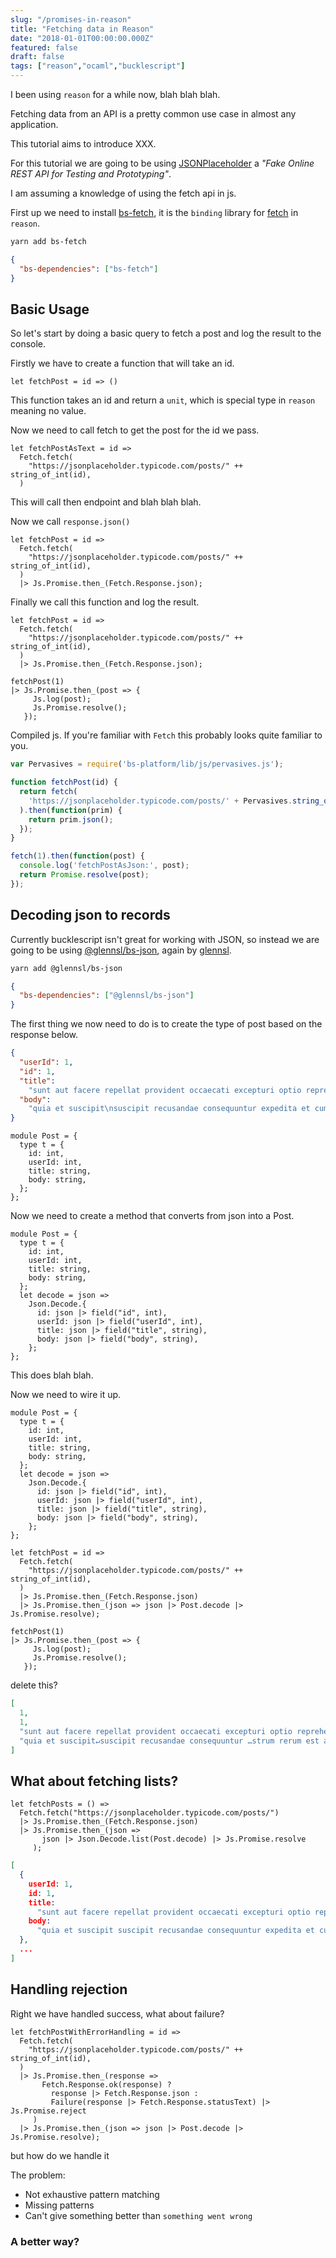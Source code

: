 ```yaml
---
slug: "/promises-in-reason"
title: "Fetching data in Reason"
date: "2018-01-01T00:00:00.000Z"
featured: false
draft: false
tags: ["reason","ocaml","bucklescript"]
---
```


I been using `reason` for a while now, blah blah blah.

Fetching data from an API is a pretty common use case in almost any application.

This tutorial aims to introduce XXX.

For this tutorial we are going to be using [JSONPlaceholder](https://jsonplaceholder.typicode.com/) a _"Fake Online REST API for Testing and Prototyping"_.

I am assuming a knowledge of using the fetch api in js.

First up we need to install [bs-fetch](https://github.com/reasonml-community/bs-fetch), it is the `binding` library for [fetch](https://developer.mozilla.org/en-US/docs/Web/API/Fetch_API) in `reason`.

```bash
yarn add bs-fetch
```

```json
{
  "bs-dependencies": ["bs-fetch"]
}
```

## Basic Usage

So let's start by doing a basic query to fetch a post and log the result to the console.

Firstly we have to create a function that will take an id.

```reason{1}
let fetchPost = id => ()
```

This function takes an id and return a `unit`, which is special type in `reason` meaning no value.

Now we need to call fetch to get the post for the id we pass.

```reason{2-4}
let fetchPostAsText = id =>
  Fetch.fetch(
    "https://jsonplaceholder.typicode.com/posts/" ++ string_of_int(id),
  )
```

This will call then endpoint and blah blah blah.

Now we call `response.json()`

```reason{5}
let fetchPost = id =>
  Fetch.fetch(
    "https://jsonplaceholder.typicode.com/posts/" ++ string_of_int(id),
  )
  |> Js.Promise.then_(Fetch.Response.json);
```

Finally we call this function and log the result.

```reason{7-11}
let fetchPost = id =>
  Fetch.fetch(
    "https://jsonplaceholder.typicode.com/posts/" ++ string_of_int(id),
  )
  |> Js.Promise.then_(Fetch.Response.json);

fetchPost(1)
|> Js.Promise.then_(post => {
     Js.log(post);
     Js.Promise.resolve();
   });
```

Compiled js. If you're familiar with `Fetch` this probably looks quite familiar to you.

```js
var Pervasives = require('bs-platform/lib/js/pervasives.js');

function fetchPost(id) {
  return fetch(
    'https://jsonplaceholder.typicode.com/posts/' + Pervasives.string_of_int(id)
  ).then(function(prim) {
    return prim.json();
  });
}

fetch(1).then(function(post) {
  console.log('fetchPostAsJson:', post);
  return Promise.resolve(post);
});
```

## Decoding json to records

Currently bucklescript isn't great for working with JSON, so instead we are going to be using [@glennsl/bs-json](https://github.com/glennsl/bs-json), again by [glennsl](https://github.com/glennsl).

```bash
yarn add @glennsl/bs-json
```

```json
{
  "bs-dependencies": ["@glennsl/bs-json"]
}
```

The first thing we now need to do is to create the type of post based on the response below.

```json
{
  "userId": 1,
  "id": 1,
  "title":
    "sunt aut facere repellat provident occaecati excepturi optio reprehenderit",
  "body":
    "quia et suscipit\nsuscipit recusandae consequuntur expedita et cum\nreprehenderit molestiae ut ut quas totam\nnostrum rerum est autem sunt rem eveniet architecto"
}
```

```reason{1-8}
module Post = {
  type t = {
    id: int,
    userId: int,
    title: string,
    body: string,
  };
};
```

Now we need to create a method that converts from json into a Post.

```reason{8-14}
module Post = {
  type t = {
    id: int,
    userId: int,
    title: string,
    body: string,
  };
  let decode = json =>
    Json.Decode.{
      id: json |> field("id", int),
      userId: json |> field("userId", int),
      title: json |> field("title", string),
      body: json |> field("body", string),
    };
};
```

This does blah blah.

Now we need to wire it up.

```reason{22}
module Post = {
  type t = {
    id: int,
    userId: int,
    title: string,
    body: string,
  };
  let decode = json =>
    Json.Decode.{
      id: json |> field("id", int),
      userId: json |> field("userId", int),
      title: json |> field("title", string),
      body: json |> field("body", string),
    };
};

let fetchPost = id =>
  Fetch.fetch(
    "https://jsonplaceholder.typicode.com/posts/" ++ string_of_int(id),
  )
  |> Js.Promise.then_(Fetch.Response.json)
  |> Js.Promise.then_(json => json |> Post.decode |> Js.Promise.resolve);

fetchPost(1)
|> Js.Promise.then_(post => {
     Js.log(post);
     Js.Promise.resolve();
   });
```

delete this?

```json
[
  1,
  1,
  "sunt aut facere repellat provident occaecati excepturi optio reprehenderit",
  "quia et suscipit↵suscipit recusandae consequuntur …strum rerum est autem sunt rem eveniet architecto"
]
```

## What about fetching lists?

```reason
let fetchPosts = () =>
  Fetch.fetch("https://jsonplaceholder.typicode.com/posts/")
  |> Js.Promise.then_(Fetch.Response.json)
  |> Js.Promise.then_(json =>
       json |> Json.Decode.list(Post.decode) |> Js.Promise.resolve
     );
```

```json
[
  {
    userId: 1,
    id: 1,
    title:
      "sunt aut facere repellat provident occaecati excepturi optio reprehenderit",
    body:
      "quia et suscipit suscipit recusandae consequuntur expedita et cum reprehenderit molestiae ut ut quas totam nostrum rerum est autem sunt rem eveniet architecto"
  },
  ...
]
```

## Handling rejection

Right we have handled success, what about failure?

```reason
let fetchPostWithErrorHandling = id =>
  Fetch.fetch(
    "https://jsonplaceholder.typicode.com/posts/" ++ string_of_int(id),
  )
  |> Js.Promise.then_(response =>
       Fetch.Response.ok(response) ?
         response |> Fetch.Response.json :
         Failure(response |> Fetch.Response.statusText) |> Js.Promise.reject
     )
  |> Js.Promise.then_(json => json |> Post.decode |> Js.Promise.resolve);
```

but how do we handle it

The problem:

* Not exhaustive pattern matching
* Missing patterns
* Can't give something better than `something went wrong`

### A better way?

```reason

```
